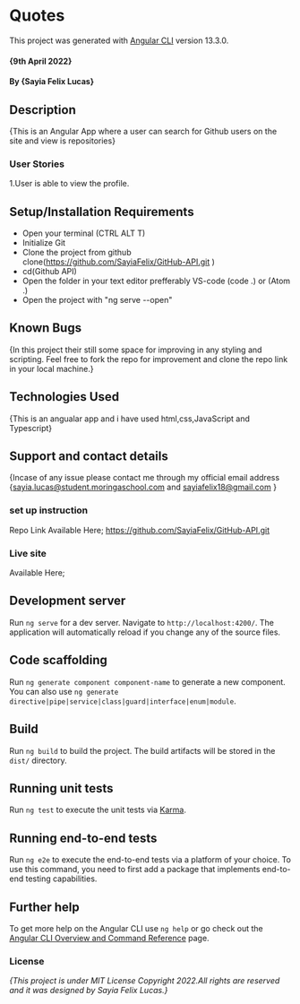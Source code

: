 # Quotes
This project was generated with [Angular CLI](https://github.com/angular/angular-cli) version 13.3.0.

#### {9th April 2022}
#### By **{Sayia Felix Lucas}**
## Description
{This is an Angular App where a user can search for Github users on the site and view is repositories}

### User Stories
1.User is able to view the profile.


## Setup/Installation Requirements
* Open your terminal (CTRL ALT T)
* Initialize Git
* Clone the project from github clone(https://github.com/SayiaFelix/GitHub-API.git )
* cd(Github API)
* Open the folder in your text editor prefferably VS-code (code .) or (Atom .)
* Open the project with "ng serve --open"

## Known Bugs
{In this project their still some space for improving in any styling and scripting. Feel free to fork the repo for improvement and clone the repo link in your local machine.}

## Technologies Used
{This is an angualar app and i have used html,css,JavaScript and Typescript}

## Support and contact details
{Incase of any issue please contact me through my official email address {sayia.lucas@student.moringaschool.com  and sayiafelix18@gmail.com }

### set up instruction 
Repo Link Available Here;
https://github.com/SayiaFelix/GitHub-API.git

### Live site
Available Here;


## Development server
Run `ng serve` for a dev server. Navigate to `http://localhost:4200/`. The application will automatically reload if you change any of the source files.

## Code scaffolding
Run `ng generate component component-name` to generate a new component. You can also use `ng generate directive|pipe|service|class|guard|interface|enum|module`.

## Build
Run `ng build` to build the project. The build artifacts will be stored in the `dist/` directory.

## Running unit tests
Run `ng test` to execute the unit tests via [Karma](https://karma-runner.github.io).

## Running end-to-end tests
Run `ng e2e` to execute the end-to-end tests via a platform of your choice. To use this command, you need to first add a package that implements end-to-end testing capabilities.

## Further help
To get more help on the Angular CLI use `ng help` or go check out the [Angular CLI Overview and Command Reference](https://angular.io/cli) page.

### License
*{This project is under MIT License Copyright 2022.All rights are reserved and it was designed by Sayia Felix Lucas.}*

